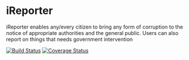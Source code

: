 # iReporter
iReporter enables any/every citizen to bring any form of corruption to the notice of appropriate authorities and the general public. Users can also report on things that needs government intervention


[![Build Status](https://travis-ci.org/kyakusahmed/iReporter.svg?branch=challenge-2%2Fapi)](https://travis-ci.org/kyakusahmed/iReporter)
[![Coverage Status](https://coveralls.io/repos/github/kyakusahmed/iReporter/badge.svg?branch=challenge-2%2Fapi)](https://coveralls.io/github/kyakusahmed/iReporter?branch=challenge-2%2Fapi)
